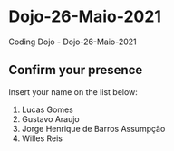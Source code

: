 # Dojo-26-Maio-2021
Coding Dojo - Dojo-26-Maio-2021

## Confirm your presence

Insert your name on the list below:

1. Lucas Gomes
2. Gustavo Araujo
3. Jorge Henrique de Barros Assumpção
4. Willes Reis

